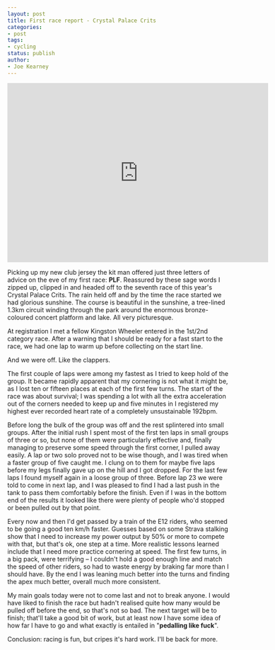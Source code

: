 ```yaml
---
layout: post
title: First race report - Crystal Palace Crits
categories:
- post
tags:
- cycling
status: publish
author:
- Joe Kearney
---
```


<iframe height='405' width='590' frameborder='0' allowtransparency='true' scrolling='no' src='http://app.strava.com/activities/61260282/embed/062d319e339fe4d56f0dd61a3154016d79c9b398' class="inline-image-right"></iframe>

Picking up my new club jersey the kit man offered just three letters of advice on the eve of my first race: **PLF**. Reassured by these sage words I zipped up, clipped in and headed off to the seventh race of this year's Crystal Palace Crits. The rain held off and by the time the race started we had glorious sunshine. The course is beautiful in the sunshine, a tree-lined 1.3km circuit winding through the park around the enormous bronze-coloured concert platform and lake. All very picturesque.

At registration I met a fellow Kingston Wheeler entered in the 1st/2nd category race. After a warning that I should be ready for a fast start to the race, we had one lap to warm up before collecting on the start line.

And we were off. Like the clappers.

The first couple of laps were among my fastest as I tried to keep hold of the group. It became rapidly apparent that my cornering is not what it might be, as I lost ten or fifteen places at each of the first few turns. The start of the race was about survival; I was spending a lot with all the extra acceleration out of the corners needed to keep up and five minutes in I registered my highest ever recorded heart rate of a completely unsustainable 192bpm.

Before long the bulk of the group was off and the rest splintered into small groups. After the initial rush I spent most of the first ten laps in small groups of three or so, but none of them were particularly effective and, finally managing to preserve some speed through the first corner, I pulled away easily. A lap or two solo proved not to be wise though, and I was tired when a faster group of five caught me. I clung on to them for maybe five laps before my legs finally gave up on the hill and I got dropped. For the last few laps I found myself again in a loose group of three. Before lap 23 we were told to come in next lap, and I was pleased to find I had a last push in the tank to pass them comfortably before the finish. Even if I was in the bottom end of the results it looked like there were plenty of people who'd stopped or been pulled out by that point.

Every now and then I'd get passed by a train of the E12 riders, who seemed to be going a good ten km/h faster. Guesses based on some Strava stalking show that I need to increase my power output by 50% or more to compete with that, but that's ok, one step at a time. More realistic lessons learned include that I need more practice cornering at speed. The first few turns, in a big pack, were terrifying – I couldn't hold a good enough line and match the speed of other riders, so had to waste energy by braking far more than I should have. By the end I was leaning much better into the turns and finding the apex much better, overall much more consistent.

My main goals today were not to come last and not to break anyone. I would have liked to finish the race but hadn't realised quite how many would be pulled off before the end, so that's not so bad. The next target will be to finish; that'll take a good bit of work, but at least now I have some idea of how far I have to go and what exactly is entailed in "**pedalling like fuck**".

Conclusion: racing is fun, but cripes it's hard work. I'll be back for more.
